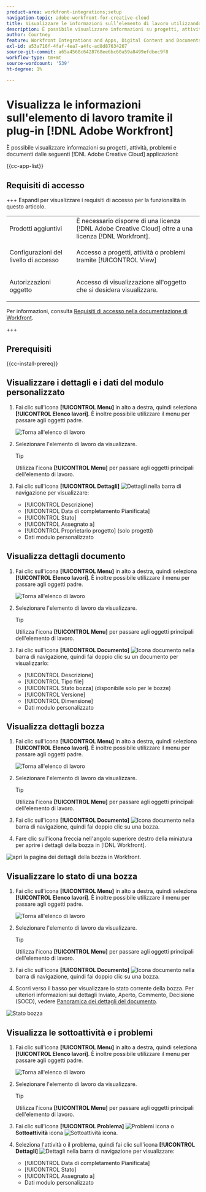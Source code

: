 ```yaml
---
product-area: workfront-integrations;setup
navigation-topic: adobe-workfront-for-creative-cloud
title: Visualizzare le informazioni sull’elemento di lavoro utilizzando il plug-in Adobe Workfront
description: È possibile visualizzare informazioni su progetti, attività, problemi e documenti dalle applicazioni di Adobe Creative Cloud.
author: Courtney
feature: Workfront Integrations and Apps, Digital Content and Documents
exl-id: a53a716f-4faf-4ea7-a4fc-ad8d87634267
source-git-commit: a65a4568c6428768ee6bc60a59a8499efdbec9f8
workflow-type: tm+mt
source-wordcount: '539'
ht-degree: 1%

---
```


# Visualizza le informazioni sull&#39;elemento di lavoro tramite il plug-in [!DNL Adobe Workfront]

È possibile visualizzare informazioni su progetti, attività, problemi e documenti dalle seguenti [!DNL Adobe Creative Cloud] applicazioni:

{{cc-app-list}}

## Requisiti di accesso

+++ Espandi per visualizzare i requisiti di accesso per la funzionalità in questo articolo.

<table style="table-layout:auto"> 
 <col> 
 </col> 
 <col> 
 </col> 
 <tbody> 
  <!--<tr> 
   <td role="rowheader">[!DNL Adobe Workfront] package</td> 
   <td> <p>Any</p> </td> 
  </tr> 
  <tr data-mc-conditions=""> 
   <td role="rowheader">[!DNL Adobe Workfront] license</td> 
   <td> 
   <p>Standard</p>
   <p>Work or higher</p> </td> 
  </tr> -->
  <tr> 
   <td role="rowheader">Prodotti aggiuntivi</td> 
   <td>È necessario disporre di una licenza [!DNL Adobe Creative Cloud] oltre a una licenza [!DNL Workfront].</td> 
  </tr> 
  <tr> 
   <td role="rowheader">Configurazioni del livello di accesso</td> 
   <td> <p>Accesso a progetti, attività o problemi tramite [!UICONTROL View]</p>  </td> 
  </tr> 
  <tr> 
   <td role="rowheader">Autorizzazioni oggetto</td> 
   <td> <p>Accesso di visualizzazione all'oggetto che si desidera visualizzare. </p></td> 
  </tr> 
 </tbody> 
</table>

Per informazioni, consulta [Requisiti di accesso nella documentazione di Workfront](/help/quicksilver/administration-and-setup/add-users/access-levels-and-object-permissions/access-level-requirements-in-documentation.md).

+++

## Prerequisiti

{{cc-install-prereq}}

## Visualizzare i dettagli e i dati del modulo personalizzato

1. Fai clic sull&#39;icona **[!UICONTROL Menu]** in alto a destra, quindi seleziona **[!UICONTROL Elenco lavori]**. È inoltre possibile utilizzare il menu per passare agli oggetti padre.

   ![Torna all&#39;elenco di lavoro](assets/go-back-to-work-list-350x314.png)

1. Selezionare l&#39;elemento di lavoro da visualizzare.

   >[!TIP]
   >
   >Utilizza l&#39;icona **[!UICONTROL Menu]** per passare agli oggetti principali dell&#39;elemento di lavoro.

1. Fai clic sull&#39;icona **[!UICONTROL Dettagli]** ![Dettagli](assets/details.png) nella barra di navigazione per visualizzare:

   * [!UICONTROL Descrizione]
   * [!UICONTROL Data di completamento Pianificata]
   * [!UICONTROL Stato]
   * [!UICONTROL Assegnato a]
   * [!UICONTROL Proprietario progetto] (solo progetti)
   * Dati modulo personalizzato

## Visualizza dettagli documento

1. Fai clic sull&#39;icona **[!UICONTROL Menu]** in alto a destra, quindi seleziona **[!UICONTROL Elenco lavori]**. È inoltre possibile utilizzare il menu per passare agli oggetti padre.

   ![Torna all&#39;elenco di lavoro](assets/go-back-to-work-list-350x314.png)

1. Selezionare l&#39;elemento di lavoro da visualizzare.

   >[!TIP]
   >
   >Utilizza l&#39;icona **[!UICONTROL Menu]** per passare agli oggetti principali dell&#39;elemento di lavoro.

1. Fai clic sull&#39;icona **[!UICONTROL Documento]** ![Icona documento](assets/documents.png) nella barra di navigazione, quindi fai doppio clic su un documento per visualizzarlo:

   * [!UICONTROL Descrizione]
   * [!UICONTROL Tipo file]
   * [!UICONTROL Stato bozza] (disponibile solo per le bozze)
   * [!UICONTROL Versione]
   * [!UICONTROL Dimensione]
   * Dati modulo personalizzato

## Visualizza dettagli bozza

1. Fai clic sull&#39;icona **[!UICONTROL Menu]** in alto a destra, quindi seleziona **[!UICONTROL Elenco lavori]**. È inoltre possibile utilizzare il menu per passare agli oggetti padre.

   ![Torna all&#39;elenco di lavoro](assets/go-back-to-work-list-350x314.png)

1. Selezionare l&#39;elemento di lavoro da visualizzare.

   >[!TIP]
   >
   >Utilizza l&#39;icona **[!UICONTROL Menu]** per passare agli oggetti principali dell&#39;elemento di lavoro.

1. Fai clic sull&#39;icona **[!UICONTROL Documento]** ![Icona documento](assets/documents.png) nella barra di navigazione, quindi fai doppio clic su una bozza.

1. Fare clic sull&#39;icona freccia nell&#39;angolo superiore destro della miniatura per aprire i dettagli della bozza in [!DNL Workfront].

![apri la pagina dei dettagli della bozza in Workfront.](assets/go-to-proof-details.png)

## Visualizzare lo stato di una bozza

1. Fai clic sull&#39;icona **[!UICONTROL Menu]** in alto a destra, quindi seleziona **[!UICONTROL Elenco lavori]**. È inoltre possibile utilizzare il menu per passare agli oggetti padre.

   ![Torna all&#39;elenco di lavoro](assets/go-back-to-work-list-350x314.png)

1. Selezionare l&#39;elemento di lavoro da visualizzare.

   >[!TIP]
   >
   >Utilizza l&#39;icona **[!UICONTROL Menu]** per passare agli oggetti principali dell&#39;elemento di lavoro.

1. Fai clic sull&#39;icona **[!UICONTROL Documento]** ![Icona documento](assets/documents.png) nella barra di navigazione, quindi fai doppio clic su una bozza.

1. Scorri verso il basso per visualizzare lo stato corrente della bozza. Per ulteriori informazioni sui dettagli Inviato, Aperto, Commento, Decisione (SOCD), vedere [Panoramica dei dettagli del documento](/help/quicksilver/documents/managing-documents/document-details-overview.md).

![Stato bozza](assets/proof-status.png)

## Visualizza le sottoattività e i problemi

1. Fai clic sull&#39;icona **[!UICONTROL Menu]** in alto a destra, quindi seleziona **[!UICONTROL Elenco lavori]**. È inoltre possibile utilizzare il menu per passare agli oggetti padre.

   ![Torna all&#39;elenco di lavoro](assets/go-back-to-work-list-350x314.png)

1. Selezionare l&#39;elemento di lavoro da visualizzare.

   >[!TIP]
   >
   >Utilizza l&#39;icona **[!UICONTROL Menu]** per passare agli oggetti principali dell&#39;elemento di lavoro.

1. Fai clic sull&#39;icona **[!UICONTROL Problema]** ![Problemi icona](assets/issues.png) o **Sottoattività** icona ![Sottoattività icona](assets/subtasks.png).

1. Seleziona l&#39;attività o il problema, quindi fai clic sull&#39;icona **[!UICONTROL Dettagli]** ![Dettagli](assets/details.png) nella barra di navigazione per visualizzare:

   * [!UICONTROL Data di completamento Pianificata]
   * [!UICONTROL Stato]
   * [!UICONTROL Assegnato a]
   * Dati modulo personalizzato

